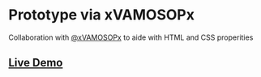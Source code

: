 # Prototype via xVAMOSOPx
Collaboration with <a href="https://github.com/xVAMOSOPx/prototype">@xVAMOSOPx</a> to aide with HTML and CSS properities

## <a href="daryldelrosario.github.io/prototype-collab">Live Demo</a>
<kbd></kbd>